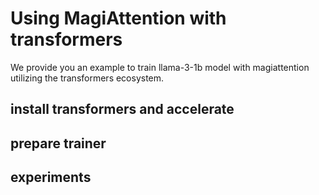 # Using MagiAttention with transformers
We provide you an example to train llama-3-1b model with magiattention utilizing the transformers ecosystem.

## install transformers and accelerate


## prepare trainer


## experiments
